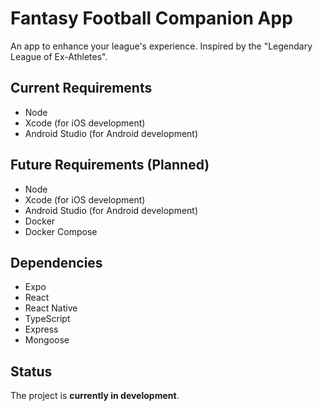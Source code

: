 # Fantasy Football Companion App

An app to enhance your league's experience. Inspired by the "Legendary League of Ex-Athletes".

## Current Requirements

- Node
- Xcode (for iOS development)
- Android Studio (for Android development)

## Future Requirements (Planned)

- Node
- Xcode (for iOS development)
- Android Studio (for Android development)
- Docker
- Docker Compose

## Dependencies

- Expo
- React
- React Native
- TypeScript
- Express
- Mongoose

## Status

The project is **currently in development**.
